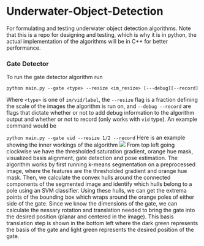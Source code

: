 
# Underwater-Object-Detection
For formulating and testing underwater object detection algorithms.  Note that this is a repo for designing and testing, which is why it is in python, the actual implementation of the algorithms will be in C++ for better performance.

### Gate Detector
To run the gate detector algorithm run

`python main.py --gate <type> --resize <im_resize> [---debug][--record]`

Where `<type>` is one of  `im/vid/label`, the `--resize` flag is a fraction defining the scale of the images the algorithm is run on, and `--debug --record` are flags that dictate whether or not to add debug information to the algorithm output and whether or not to record (only works with `vid` type). An example command would be

`python main.py --gate vid --resize 1/2 --record`
Here is an example showing the inner workings of the algorithm
![](gate_example.gif)
From top left going clockwise we have the thresholded saturation gradient, orange hue mask, visualized basis alignment, gate detection and pose estimation. The algorithm works by first running k-means segmentation on a preprocessed image, where the features are the thresholded gradient and orange hue mask. Then, we calculate the convex hulls around the connected components of the segmented image and identify which hulls belong to a pole using an SVM classifier. Using these hulls, we can get the extrema points of the bounding box which wraps around the orange poles of either side of the gate. Since we know the dimensions of the gate, we can calculate the nessary rotation and translation needed to bring the gate into the desired position (planar and centered in the image). This basis translation step is shown in the bottom left where the dark green represents the basis of the gate and light green represents the desired position of the gate.  
